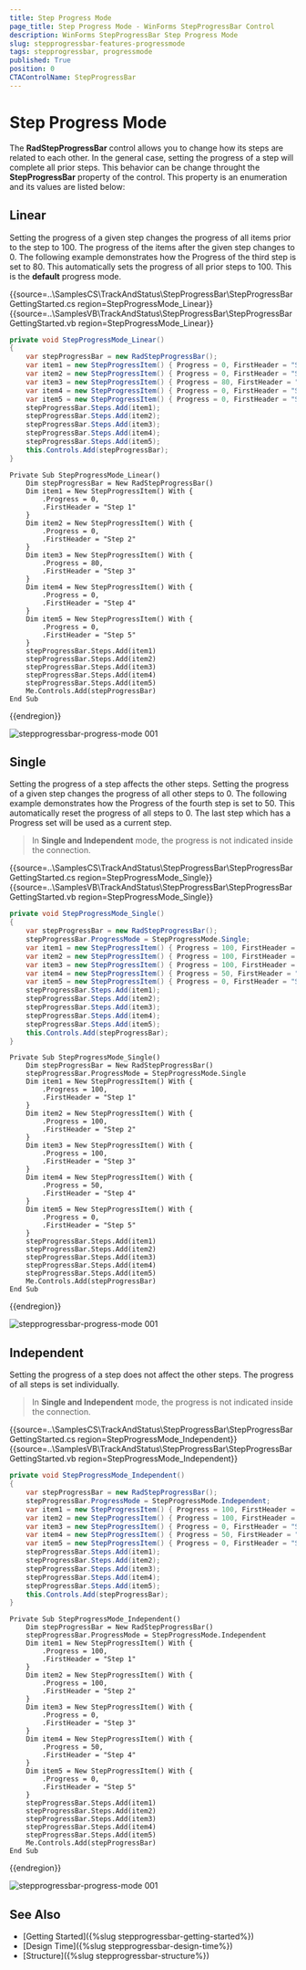 ```yaml
---
title: Step Progress Mode
page_title: Step Progress Mode - WinForms StepProgressBar Control
description: WinForms StepProgressBar Step Progress Mode
slug: stepprogressbar-features-progressmode
tags: stepprogressbar, progressmode
published: True
position: 0 
CTAControlName: StepProgressBar
---
```


# Step Progress Mode

The __RadStepProgressBar__ control allows you to change how its steps are related to each other. In the general case, setting the progress of a step will complete all prior steps. This behavior can be change throught the __StepProgressBar__ property of the control. This property is an enumeration and its values are listed below:

## Linear 

Setting the progress of a given step changes the progress of all items prior to the step to 100. The progress of the items after the given step changes to 0. The following example demonstrates how the Progress of the third step is set to 80. This automatically sets the progress of all prior steps to 100. This is the __default__ progress mode.

{{source=..\SamplesCS\TrackAndStatus\StepProgressBar\StepProgressBarGettingStarted.cs region=StepProgressMode_Linear}} 
{{source=..\SamplesVB\TrackAndStatus\StepProgressBar\StepProgressBarGettingStarted.vb region=StepProgressMode_Linear}}

````C#
private void StepProgressMode_Linear()
{
    var stepProgressBar = new RadStepProgressBar();
    var item1 = new StepProgressItem() { Progress = 0, FirstHeader = "Step 1",  };
    var item2 = new StepProgressItem() { Progress = 0, FirstHeader = "Step 2" };
    var item3 = new StepProgressItem() { Progress = 80, FirstHeader = "Step 3" };
    var item4 = new StepProgressItem() { Progress = 0, FirstHeader = "Step 4" };
    var item5 = new StepProgressItem() { Progress = 0, FirstHeader = "Step 5" };
    stepProgressBar.Steps.Add(item1);
    stepProgressBar.Steps.Add(item2);
    stepProgressBar.Steps.Add(item3);       
    stepProgressBar.Steps.Add(item4);       
    stepProgressBar.Steps.Add(item5);       
    this.Controls.Add(stepProgressBar);
}

````
````VB.NET
Private Sub StepProgressMode_Linear()
	Dim stepProgressBar = New RadStepProgressBar()
	Dim item1 = New StepProgressItem() With {
		.Progress = 0,
		.FirstHeader = "Step 1"
	}
	Dim item2 = New StepProgressItem() With {
		.Progress = 0,
		.FirstHeader = "Step 2"
	}
	Dim item3 = New StepProgressItem() With {
		.Progress = 80,
		.FirstHeader = "Step 3"
	}
	Dim item4 = New StepProgressItem() With {
		.Progress = 0,
		.FirstHeader = "Step 4"
	}
	Dim item5 = New StepProgressItem() With {
		.Progress = 0,
		.FirstHeader = "Step 5"
	}
	stepProgressBar.Steps.Add(item1)
	stepProgressBar.Steps.Add(item2)
	stepProgressBar.Steps.Add(item3)
	stepProgressBar.Steps.Add(item4)
	stepProgressBar.Steps.Add(item5)
	Me.Controls.Add(stepProgressBar)
End Sub

````

{{endregion}}

![stepprogressbar-progress-mode 001](images/stepprogressbar-features-progressmode001.png)

## Single

Setting the progress of a step affects the other steps. Setting the progress of a given step changes the progress of all other steps to 0. The following example demonstrates how the Progress of the fourth step is set to 50. This automatically reset the progress of all steps to 0. The last step which has a Progress set will be used as a current step.

> In __Single and Independent__ mode, the progress is not indicated inside the connection. 

{{source=..\SamplesCS\TrackAndStatus\StepProgressBar\StepProgressBarGettingStarted.cs region=StepProgressMode_Single}} 
{{source=..\SamplesVB\TrackAndStatus\StepProgressBar\StepProgressBarGettingStarted.vb region=StepProgressMode_Single}}

````C#
private void StepProgressMode_Single()
{
    var stepProgressBar = new RadStepProgressBar();
    stepProgressBar.ProgressMode = StepProgressMode.Single;
    var item1 = new StepProgressItem() { Progress = 100, FirstHeader = "Step 1", };
    var item2 = new StepProgressItem() { Progress = 100, FirstHeader = "Step 2" };
    var item3 = new StepProgressItem() { Progress = 100, FirstHeader = "Step 3" };
    var item4 = new StepProgressItem() { Progress = 50, FirstHeader = "Step 4" };
    var item5 = new StepProgressItem() { Progress = 0, FirstHeader = "Step 5" };
    stepProgressBar.Steps.Add(item1);
    stepProgressBar.Steps.Add(item2);
    stepProgressBar.Steps.Add(item3);
    stepProgressBar.Steps.Add(item4);
    stepProgressBar.Steps.Add(item5);
    this.Controls.Add(stepProgressBar);
}

````
````VB.NET
Private Sub StepProgressMode_Single()
    Dim stepProgressBar = New RadStepProgressBar()
    stepProgressBar.ProgressMode = StepProgressMode.Single
    Dim item1 = New StepProgressItem() With {
        .Progress = 100,
        .FirstHeader = "Step 1"
    }
    Dim item2 = New StepProgressItem() With {
        .Progress = 100,
        .FirstHeader = "Step 2"
    }
    Dim item3 = New StepProgressItem() With {
        .Progress = 100,
        .FirstHeader = "Step 3"
    }
    Dim item4 = New StepProgressItem() With {
        .Progress = 50,
        .FirstHeader = "Step 4"
    }
    Dim item5 = New StepProgressItem() With {
        .Progress = 0,
        .FirstHeader = "Step 5"
    }
    stepProgressBar.Steps.Add(item1)
    stepProgressBar.Steps.Add(item2)
    stepProgressBar.Steps.Add(item3)
    stepProgressBar.Steps.Add(item4)
    stepProgressBar.Steps.Add(item5)
    Me.Controls.Add(stepProgressBar)
End Sub

````

{{endregion}}

![stepprogressbar-progress-mode 001](images/stepprogressbar-features-progressmode002.png)

## Independent

Setting the progress of a step does not affect the other steps. The progress of all steps is set individually.

> In __Single and Independent__ mode, the progress is not indicated inside the connection. 

{{source=..\SamplesCS\TrackAndStatus\StepProgressBar\StepProgressBarGettingStarted.cs region=StepProgressMode_Independent}} 
{{source=..\SamplesVB\TrackAndStatus\StepProgressBar\StepProgressBarGettingStarted.vb region=StepProgressMode_Independent}}

````C#
private void StepProgressMode_Independent()
{
    var stepProgressBar = new RadStepProgressBar();
    stepProgressBar.ProgressMode = StepProgressMode.Independent;
    var item1 = new StepProgressItem() { Progress = 100, FirstHeader = "Step 1", };
    var item2 = new StepProgressItem() { Progress = 100, FirstHeader = "Step 2" };
    var item3 = new StepProgressItem() { Progress = 0, FirstHeader = "Step 3" };
    var item4 = new StepProgressItem() { Progress = 50, FirstHeader = "Step 4" };
    var item5 = new StepProgressItem() { Progress = 0, FirstHeader = "Step 5" };
    stepProgressBar.Steps.Add(item1);
    stepProgressBar.Steps.Add(item2);
    stepProgressBar.Steps.Add(item3);
    stepProgressBar.Steps.Add(item4);
    stepProgressBar.Steps.Add(item5);
    this.Controls.Add(stepProgressBar);
}

````
````VB.NET
Private Sub StepProgressMode_Independent()
	Dim stepProgressBar = New RadStepProgressBar()
	stepProgressBar.ProgressMode = StepProgressMode.Independent
	Dim item1 = New StepProgressItem() With {
		.Progress = 100,
		.FirstHeader = "Step 1"
	}
	Dim item2 = New StepProgressItem() With {
		.Progress = 100,
		.FirstHeader = "Step 2"
	}
	Dim item3 = New StepProgressItem() With {
		.Progress = 0,
		.FirstHeader = "Step 3"
	}
	Dim item4 = New StepProgressItem() With {
		.Progress = 50,
		.FirstHeader = "Step 4"
	}
	Dim item5 = New StepProgressItem() With {
		.Progress = 0,
		.FirstHeader = "Step 5"
	}
	stepProgressBar.Steps.Add(item1)
	stepProgressBar.Steps.Add(item2)
	stepProgressBar.Steps.Add(item3)
	stepProgressBar.Steps.Add(item4)
	stepProgressBar.Steps.Add(item5)
	Me.Controls.Add(stepProgressBar)
End Sub

````

{{endregion}}

![stepprogressbar-progress-mode 001](images/stepprogressbar-features-progressmode003.png)

## See Also

* [Getting Started]({%slug stepprogressbar-getting-started%})
* [Design Time]({%slug stepprogressbar-design-time%}) 
* [Structure]({%slug stepprogressbar-structure%}) 
 
        
